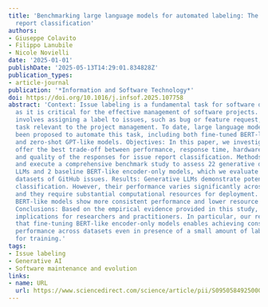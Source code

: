 ```yaml
---
title: 'Benchmarking large language models for automated labeling: The case of issue
  report classification'
authors:
- Giuseppe Colavito
- Filippo Lanubile
- Nicole Novielli
date: '2025-01-01'
publishDate: '2025-05-13T14:29:01.834828Z'
publication_types:
- article-journal
publication: '*Information and Software Technology*'
doi: https://doi.org/10.1016/j.infsof.2025.107758
abstract: 'Context: Issue labeling is a fundamental task for software development
  as it is critical for the effective management of software projects. This practice
  involves assigning a label to issues, such as bug or feature request, denoting a
  task relevant to the project management. To date, large language models (LLMs) have
  been proposed to automate this task, including both fine-tuned BERT-like models
  and zero-shot GPT-like models. Objectives: In this paper, we investigate which LLMs
  offer the best trade-off between performance, response time, hardware requirements,
  and quality of the responses for issue report classification. Methods: We design
  and execute a comprehensive benchmark study to assess 22 generative decoder-only
  LLMs and 2 baseline BERT-like encoder-only models, which we evaluate on two different
  datasets of GitHub issues. Results: Generative LLMs demonstrate potential for zero-shot
  classification. However, their performance varies significantly across datasets
  and they require substantial computational resources for deployment. In contrast,
  BERT-like models show more consistent performance and lower resource requirements.
  Conclusions: Based on the empirical evidence provided in this study, we discuss
  implications for researchers and practitioners. In particular, our results suggest
  that fine-tuning BERT-like encoder-only models enables achieving consistent, state-of-the-art
  performance across datasets even in presence of a small amount of labeled data available
  for training.'
tags:
- Issue labeling
- Generative AI
- Software maintenance and evolution
links:
- name: URL
  url: https://www.sciencedirect.com/science/article/pii/S0950584925000977
---
```

